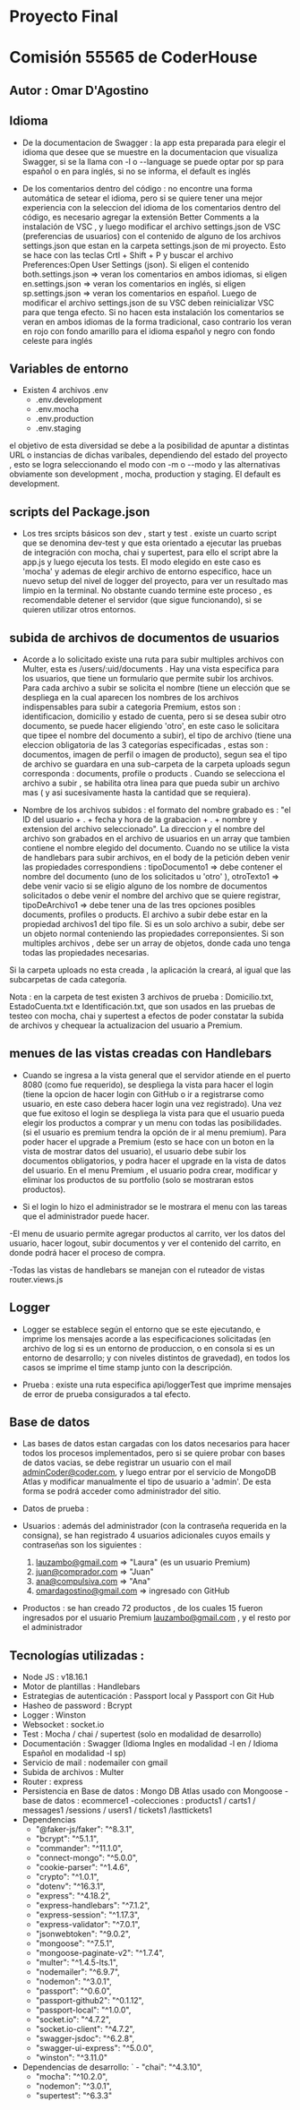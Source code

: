 # Proyecto Final
# Comisión 55565  de CoderHouse

## Autor : Omar D'Agostino

## Idioma

- De la documentacion de Swagger : la app esta preparada para elegir el idioma que desee que se muestre en la documentacion que visualiza Swagger, si se la llama con -l o --language se puede optar por sp para español o en para inglés, si no se informa, el default es inglés 

- De los comentarios dentro del código : no encontre una forma automática de setear el idioma, pero si se quiere tener una mejor experiencia con la seleccion del idioma de los comentarios dentro del código, es necesario agregar la extensión Better Comments a la instalación de VSC , y luego modificar el archivo settings.json de VSC (preferencias de usuarios) con el contenido de alguno de los archivos settings.json que estan en la carpeta settings.json de mi proyecto. Esto se hace con las teclas Crtl + Shift + P y buscar el archivo Preferences:Open User Settings (json). Si eligen el contenido both.settings.json => veran los comentarios en ambos idiomas, si eligen en.settings.json => veran los comentarios en inglés, si eligen sp.settings.json => veran los comentarios en español. Luego de modificar el archivo settings.json de su VSC deben reinicializar VSC para que tenga efecto. Si no hacen esta instalación los comentarios se veran en ambos idiomas de la forma tradicional, caso contrario los veran en rojo con fondo amarillo para el idioma español y negro con fondo celeste para inglés

## Variables de entorno

- Existen 4 archivos .env
    - .env.development
    - .env.mocha 
    - .env.production 
    - .env.staging

el objetivo de esta diversidad se debe a la posibilidad de apuntar a distintas URL o instancias de dichas varibales, dependiendo del estado del proyecto , esto se logra seleccionando el modo con -m o --modo y las alternativas obviamente son development , mocha, production y staging. El default es development.

## scripts del Package.json 

- Los tres srcipts básicos son dev , start y test . existe un cuarto script que se denomina dev-test y que esta orientado a ejecutar las pruebas de integración con mocha, chai y supertest, para ello el script abre la app.js y luego ejecuta los tests. El modo elegido en este caso es 'mocha' y ademas de elegir archivo de entorno especifico, hace un nuevo setup del nivel de logger del proyecto, para ver un resultado mas limpio en la terminal. No obstante cuando termine este proceso , es recomendable detener el servidor (que sigue funcionando), si se quieren utilizar otros entornos.

## subida de archivos de documentos de usuarios

- Acorde a lo solicitado existe una ruta para subir multiples archivos con Multer, esta es /users/:uid/documents . Hay una vista especifica para los usuarios, que tiene un formulario que permite subir los archivos. Para cada archivo a subir se solicita el nombre (tiene un elección que se despliega en la cual aparecen los nombres de los archivos indispensables para subir a categoria Premium, estos son : identificacion, domicilio y estado de cuenta, pero si se desea subir otro documento, se puede hacer eligiendo 'otro', en este caso le solicitara que tipee el nombre del documento a subir), el tipo de archivo (tiene una eleccion obligatoria de las 3 categorías especificadas , estas son : documentos, imagen de perfil o imagen de producto), segun sea el tipo de archivo se guardara en una sub-carpeta de la carpeta uploads segun corresponda : documents, profile o products . Cuando se selecciona el archivo a subir , se habilita otra linea para que pueda subir un archivo mas ( y asi sucesivamente hasta la cantidad que se requiera).

- Nombre de los archivos subidos : el formato del nombre grabado es : "el ID del usuario + . + fecha y hora de la grabacion + . + nombre y extension del archivo seleccionado". La direccion y el nombre del archivo son grabados en el archivo de usuarios en un array que tambien contiene el nombre elegido del documento. Cuando no se utilice la vista de handlebars para subir archivos, en el body de la petición deben venir las propiedades correspondiens : tipoDocumento1 => debe contener el nombre del documento (uno de los solicitados u 'otro' ), otroTexto1 => debe venir vacio si se eligio alguno de los nombre de documentos solicitados o debe venir el nombre del archivo que se quiere registrar, tipoDeArchivo1 => debe tener una de las tres opciones posibles documents, profiles o products. El archivo a subir debe estar en la propiedad archivos1 del tipo file. Si es un solo archivo a subir, debe ser un objeto normal conteniendo las propiedades correponsientes. Si son multiples archivos , debe ser un array de objetos, donde cada uno tenga todas las propiedades necesarias.

Si la carpeta uploads no esta creada , la aplicación la creará, al igual que las subcarpetas de cada categoría. 

Nota : en la carpeta de test existen 3 archivos de prueba : Domicilio.txt, EstadoCuenta.txt e Identificación.txt, que son usados en las pruebas de testeo con mocha, chai y supertest a efectos de poder constatar la subida de archivos y chequear la actualizacion del usuario a Premium. 

## menues de las vistas creadas con Handlebars 

- Cuando se ingresa a la vista general que el servidor atiende en el puerto 8080 (como fue requerido), se despliega la vista para hacer el login (tiene la opcion de hacer login con GitHub o ir a registrarse como usuario, en este caso debera hacer login una vez registrado). Una vez que fue exitoso el login se despliega la vista para que el usuario pueda elegir los productos a comprar y un menu con todas las posibilidades. (si el usuario es premium tendra la opción de ir al menu premium). Para poder hacer el upgrade a Premium (esto se hace con un boton en la vista de mostrar datos del usuario), el usuario debe subir los documentos obligatorios, y podra hacer el upgrade en la vista de datos del usuario. En el menu Premium , el usuario podra crear, modificar y eliminar los productos de su portfolio (solo se mostraran estos productos).

- Si el login lo hizo el administrador se le mostrara el menu con las tareas que el administrador puede hacer. 

-El menu de usuario permite agregar productos al carrito, ver los datos del usuario, hacer logout, subir documentos y ver el contenido del carrito, en donde podrá hacer el proceso de compra. 

-Todas las vistas de handlebars se manejan con el ruteador de vistas router.views.js

## Logger 
- Logger se establece según el entorno que se este ejecutando, e imprime los mensajes acorde a las especificaciones solicitadas (en archivo de log si es un entorno de produccion, o en consola si es un entorno de desarrollo; y con niveles distintos de gravedad), en todos los casos se imprime el time stamp junto con la descripción.

- Prueba : existe una ruta especifica api/loggerTest que imprime mensajes de error de prueba consigurados a tal efecto.

## Base de datos 
- Las bases de datos estan cargadas con los datos necesarios para hacer todos los procesos implementados, pero si se quiere probar con bases de datos vacias, se debe registrar un usuario con el mail adminCoder@coder.com, y luego entrar por el servicio de MongoDB Atlas y modificar manualmente el tipo de usuario a 'admin'. De esta forma se podrá acceder como administrador del sitio. 

- Datos de prueba : 

- Usuarios : además del administrador (con la contraseña requerida en la consigna), se han registrado 4 usuarios adicionales cuyos emails y contraseñas son los siguientes : 
    1) lauzambo@gmail.com => "Laura" (es un usuario Premium)
    2) juan@comprador.com => "Juan"
    3) ana@compulsiva.com => "Ana"
    4) omardagostino@gmail.com => ingresado con GitHub 

- Productos : se han creado 72 productos , de los cuales 15 fueron ingresados por el usuario Premium lauzambo@gmail.com , y el resto por el administrador   

## Tecnologías utilizadas : 
- Node JS : v18.16.1
- Motor de plantillas : Handlebars
- Estrategias de autenticación : Passport local y Passport con Git Hub
- Hasheo de password : Bcrypt
- Logger : Winston
- Websocket : socket.io
- Test : Mocha / chai / supertest (solo en modalidad de desarrollo)
- Documentación : Swagger (Idioma Ingles en modalidad -l en / Idioma Español en modalidad -l sp)
- Servicio de mail : nodemailer con gmail
- Subida de archivos : Multer
- Router : express
- Persistencia en Base de datos : Mongo DB Atlas usado con Mongoose
    -base de datos : ecommerce1
    -colecciones : products1 / carts1 / messages1 /sessions / users1 / tickets1 /lasttickets1
- Dependencias 
   - "@faker-js/faker": "^8.3.1",
   - "bcrypt": "^5.1.1",
   - "commander": "^11.1.0",
   - "connect-mongo": "^5.0.0",
   - "cookie-parser": "^1.4.6",
   - "crypto": "^1.0.1",
   - "dotenv": "^16.3.1",
   - "express": "^4.18.2",
   - "express-handlebars": "^7.1.2",
   - "express-session": "^1.17.3",
   - "express-validator": "^7.0.1",
   - "jsonwebtoken": "^9.0.2",
   - "mongoose": "^7.5.1",
   - "mongoose-paginate-v2": "^1.7.4",
   - "multer": "^1.4.5-lts.1",
   - "nodemailer": "^6.9.7",
   - "nodemon": "^3.0.1",
   - "passport": "^0.6.0",
   - "passport-github2": "^0.1.12",
   - "passport-local": "^1.0.0",
   - "socket.io": "^4.7.2",
   - "socket.io-client": "^4.7.2",
   - "swagger-jsdoc": "^6.2.8",
   - "swagger-ui-express": "^5.0.0",
   - "winston": "^3.11.0"
- Dependencias de desarrollo: 
`  - "chai": "^4.3.10",
   - "mocha": "^10.2.0",
   - "nodemon": "^3.0.1",
   - "supertest": "^6.3.3"


